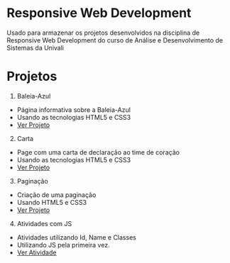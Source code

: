 # Responsive Web Development
Usado para armazenar os projetos desenvolvidos na disciplina de Responsive Web Development do curso de Análise e Desenvolvimento de Sistemas da Univali

# Projetos 
1. Baleia-Azul
- Página informativa sobre a Baleia-Azul
- Usando as tecnologias HTML5 e CSS3
- [Ver Projeto](https://guilhermeveloso005.github.io/responsive-web-development/baleia-azul/)
2. Carta
 - Page com uma carta de declaração ao time de coração
 - Usando as tecnologias HTML5 e CSS3
 - [Ver Projeto](https://guilhermeveloso005.github.io/responsive-web-development/carta/)

3. Paginação 
 - Criação de uma paginação
 - Usando HTML5 e CSS3
 - [Ver Projeto](https://guilhermeveloso005.github.io/responsive-web-development/pagination/)

4. Atividades com JS
 - Atividades utilizando Id, Name e Classes
 - Utilizando JS pela primeira vez.
 - [Ver Atividade]()
